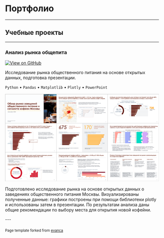 # Портфолио

---

## Учебные проекты

---

### Анализ рынка общепита

[![View on GitHub](https://img.shields.io/badge/GitHub-View_on_GitHub-blue?logo=GitHub)](https://github.com/ko-svetlana/educational-projects/tree/main/catering-market-research)

<p>Исследование рынка общественного питания на основе открытых данных, подготовка презентации.</p>

<code>Python</code> • <code>Pandas</code> • <code>Matplotlib</code> • <code>Plotly</code> • <code>PowerPoint</code>

<img src="images/project1_thumbnail.png?raw=true"/>

<p>Подготовлено исследование рынка на основе открытых данных о заведениях общественного питания Москвы. Визуализированы полученные данные: графики построены при помощи библиотеки plotly и использованы затем в презентации. По результатам анализа даны общие рекомендации по выбору места для открытия новой кофейни. </p> 
---



<p><sub>Page template forked from <a href="https://github.com/evanca/quick-portfolio">evanca</a></sub></p>
<!-- Remove above link if you don't want to attibute -->
